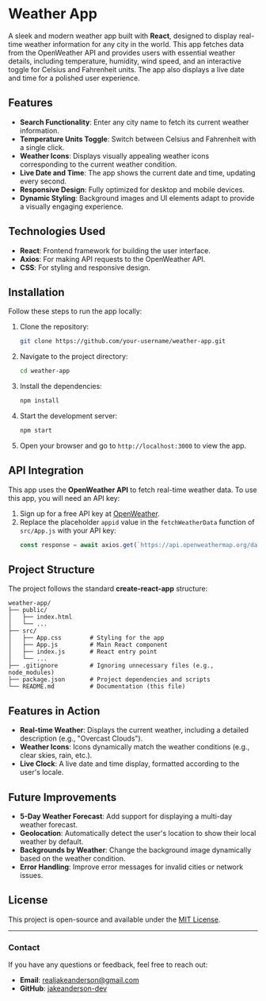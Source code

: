 # Weather App

A sleek and modern weather app built with **React**, designed to display real-time weather information for any city in the world. This app fetches data from the OpenWeather API and provides users with essential weather details, including temperature, humidity, wind speed, and an interactive toggle for Celsius and Fahrenheit units. The app also displays a live date and time for a polished user experience.

## Features

- **Search Functionality**: Enter any city name to fetch its current weather information.
- **Temperature Units Toggle**: Switch between Celsius and Fahrenheit with a single click.
- **Weather Icons**: Displays visually appealing weather icons corresponding to the current weather condition.
- **Live Date and Time**: The app shows the current date and time, updating every second.
- **Responsive Design**: Fully optimized for desktop and mobile devices.
- **Dynamic Styling**: Background images and UI elements adapt to provide a visually engaging experience.

## Technologies Used

- **React**: Frontend framework for building the user interface.
- **Axios**: For making API requests to the OpenWeather API.
- **CSS**: For styling and responsive design.

## Installation

Follow these steps to run the app locally:

1. Clone the repository:
   ```bash
   git clone https://github.com/your-username/weather-app.git
   ```

2. Navigate to the project directory:
   ```bash
   cd weather-app
   ```

3. Install the dependencies:
   ```bash
   npm install
   ```

4. Start the development server:
   ```bash
   npm start
   ```

5. Open your browser and go to `http://localhost:3000` to view the app.

## API Integration

This app uses the **OpenWeather API** to fetch real-time weather data. To use this app, you will need an API key:

1. Sign up for a free API key at [OpenWeather](https://openweathermap.org/api).
2. Replace the placeholder `appid` value in the `fetchWeatherData` function of `src/App.js` with your API key:
   ```javascript
   const response = await axios.get(`https://api.openweathermap.org/data/2.5/weather?q=${city}&appid=YOUR_API_KEY&units=${unit}`);
   ```

## Project Structure

The project follows the standard **create-react-app** structure:

```
weather-app/
├── public/
│   ├── index.html
│   └── ...
├── src/
│   ├── App.css        # Styling for the app
│   ├── App.js         # Main React component
│   ├── index.js       # React entry point
│   └── ...
├── .gitignore         # Ignoring unnecessary files (e.g., node_modules)
├── package.json       # Project dependencies and scripts
└── README.md          # Documentation (this file)
```

## Features in Action

- **Real-time Weather**: Displays the current weather, including a detailed description (e.g., "Overcast Clouds").
- **Weather Icons**: Icons dynamically match the weather conditions (e.g., clear skies, rain, etc.).
- **Live Clock**: A live date and time display, formatted according to the user's locale.

## Future Improvements

- **5-Day Weather Forecast**: Add support for displaying a multi-day weather forecast.
- **Geolocation**: Automatically detect the user's location to show their local weather by default.
- **Backgrounds by Weather**: Change the background image dynamically based on the weather condition.
- **Error Handling**: Improve error messages for invalid cities or network issues.

## License

This project is open-source and available under the [MIT License](https://opensource.org/licenses/MIT).

---

### Contact

If you have any questions or feedback, feel free to reach out:

- **Email**: realjakeanderson@gmail.com
- **GitHub**: [jakeanderson-dev]((https://github.com/jakeanderson-dev))


